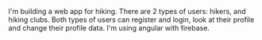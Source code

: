 I'm building a web app for hiking.
There are 2 types of users: hikers, and hiking clubs.
Both types of users can register and login, look at their profile and change their profile data.
I'm using angular with firebase.

